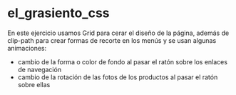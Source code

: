 # el_grasiento_css
En este ejercicio usamos Grid para cerar el diseño de la página, además de clip-path para crear formas de recorte en los menús y se usan algunas animaciones:

- cambio de la forma o color de fondo al pasar el ratón sobre los enlaces de navegación
- cambio de la rotación de las fotos de los productos al pasar el ratón sobre ellas
